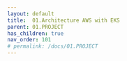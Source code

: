 ```yaml
---
layout: default
title:  01.Architecture AWS with EKS
parent: 01.PROJECT
has_children: true
nav_order: 101
# permalink: /docs/01.PROJECT
---
```


